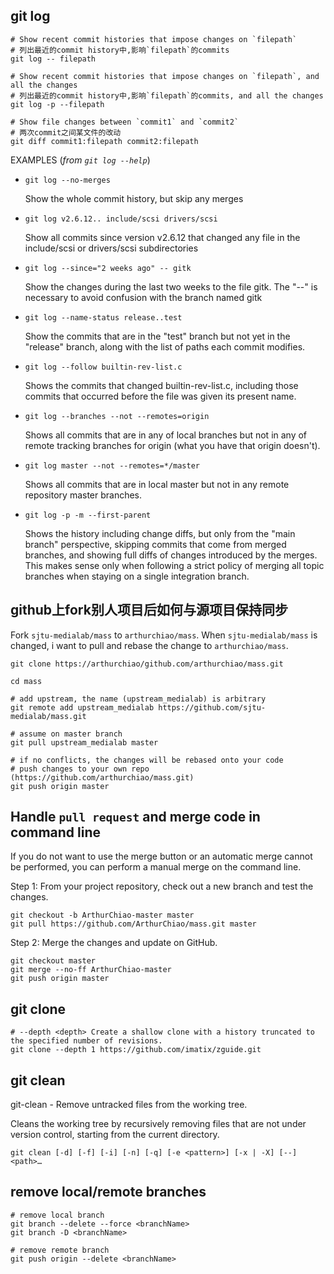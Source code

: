 
## git log

```shell
# Show recent commit histories that impose changes on `filepath`
# 列出最近的commit history中,影响`filepath`的commits
git log -- filepath

# Show recent commit histories that impose changes on `filepath`, and all the changes
# 列出最近的commit history中,影响`filepath`的commits, and all the changes
git log -p --filepath

# Show file changes between `commit1` and `commit2`
# 两次commit之间某文件的改动
git diff commit1:filepath commit2:filepath
```


EXAMPLES (*from `git log --help`*)

* `git log --no-merges`

  Show the whole commit history, but skip any merges

* `git log v2.6.12.. include/scsi drivers/scsi`

  Show all commits since version v2.6.12 that changed any file in the
  include/scsi or drivers/scsi subdirectories

* `git log --since="2 weeks ago" -- gitk`

  Show the changes during the last two weeks to the file gitk.
  The "--" is necessary to avoid confusion with the branch named gitk

* `git log --name-status release..test`

  Show the commits that are in the "test" branch but not yet in the
  "release" branch, along with the list of paths each commit modifies.

* `git log --follow builtin-rev-list.c`

  Shows the commits that changed builtin-rev-list.c, including those commits
  that occurred before the file was given its present name.

* `git log --branches --not --remotes=origin`

  Shows all commits that are in any of local branches but not in any of
  remote tracking branches for origin (what you have that origin doesn't).

* `git log master --not --remotes=*/master`

  Shows all commits that are in local master but not in any remote
  repository master branches.

* `git log -p -m --first-parent`

  Shows the history including change diffs, but only from the "main branch"
  perspective, skipping commits that come from merged branches,
  and showing full diffs of changes introduced by the merges.
  This makes sense only when following a strict policy of merging all topic
  branches when staying on a single integration branch.


## github上fork别人项目后如何与源项目保持同步

Fork `sjtu-medialab/mass` to `arthurchiao/mass`. When `sjtu-medialab/mass` is changed,
i want to pull and rebase the change to `arthurchiao/mass`.

```shell
git clone https://arthurchiao/github.com/arthurchiao/mass.git

cd mass

# add upstream, the name (upstream_medialab) is arbitrary
git remote add upstream_medialab https://github.com/sjtu-medialab/mass.git

# assume on master branch
git pull upstream_medialab master

# if no conflicts, the changes will be rebased onto your code
# push changes to your own repo (https://github.com/arthurchiao/mass.git)
git push origin master
```

## Handle `pull request` and merge code in command line
If you do not want to use the merge button or an automatic merge cannot be
performed, you can perform a manual merge on the command line.

Step 1: From your project repository, check out a new branch and test the changes.
```shell
git checkout -b ArthurChiao-master master
git pull https://github.com/ArthurChiao/mass.git master
```

Step 2: Merge the changes and update on GitHub.
```shell
git checkout master
git merge --no-ff ArthurChiao-master
git push origin master
```

## git clone
```shell
# --depth <depth> Create a shallow clone with a history truncated to the specified number of revisions.
git clone --depth 1 https://github.com/imatix/zguide.git
```

## git clean
git-clean - Remove untracked files from the working tree.

Cleans the working tree by recursively removing files that are not under
version control, starting from the current directory.
```shell
git clean [-d] [-f] [-i] [-n] [-q] [-e <pattern>] [-x | -X] [--] <path>…
```

## remove local/remote branches
```
# remove local branch
git branch --delete --force <branchName>
git branch -D <branchName>

# remove remote branch
git push origin --delete <branchName>
```
